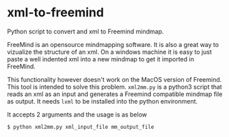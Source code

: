 # xml-to-freemind
Python script to convert and xml to Freemind mindmap.

FreeMind is an opensource mindmapping software. It is also a great way to vizualize the structure of an xml. On a windows machine it is easy to just paste a well indented xml into a new mindmap to get it imported in FreeMind.

This functionality however doesn't work on the MacOS version of Freemind. This tool is intended to solve this problem. `xml2mm.py` is a python3 script that reads an xml as an input and generates a Freemind compatible mindmap file as output. It needs `lxml` to be installed into the python environment.

It accepts 2 arguments and the usage is as below

```bash
$ python xml2mm.py xml_input_file mm_output_file
```
